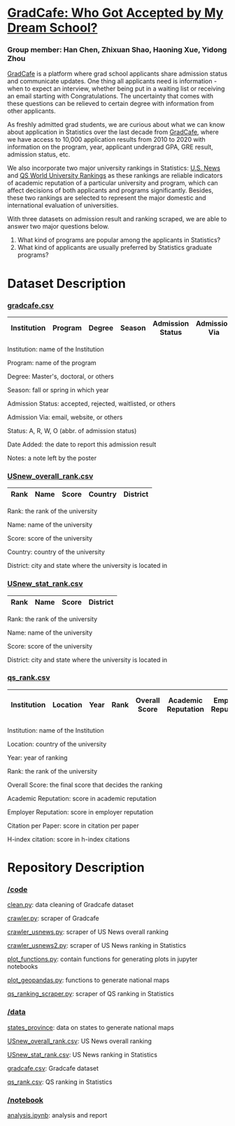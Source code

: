 # [GradCafe: Who Got Accepted by My Dream School?](https://yidongzhou.github.io/projects.html)

### Group member: Han Chen, Zhixuan Shao, Haoning Xue, Yidong Zhou

[GradCafe](https://www.thegradcafe.com/) is a platform where grad school applicants share admission status and communicate updates. One thing all applicants need is information - when to expect an interview, whether being put in a waiting list or receiving an email starting with Congratulations. The uncertainty that comes with these questions can be relieved to certain degree with information from other applicants.

As freshly admitted grad students, we are curious about what we can know about application in Statistics over the last decade from [GradCafe](https://www.thegradcafe.com/), where we have access to 10,000 application results from 2010 to 2020 with information on the program, year, applicant undergrad GPA, GRE result, admission status, etc.

We also incorporate two major university rankings in Statistics: [U.S. News](https://www.usnews.com/best-colleges/rankings/national-universities) and [QS World University Rankings](https://www.topuniversities.com/university-rankings/world-university-rankings/2020) as these rankings are reliable indicators of academic reputation of a particular university and program, which can affect decisions of both applicants and programs significantly. Besides, these two rankings are selected to represent the major domestic and international evaluation of universities.

With three datasets on admission result and ranking scraped, we are able to answer two major questions below.
1. What kind of programs are popular among the applicants in Statistics?
2. What kind of applicants are usually preferred by Statistics graduate programs?

# Dataset Description
### [gradcafe.csv](data/gradcafe.csv)

| Institution | Program | Degree | Season | Admission Status | Admission Via | Status | Date Added | Notes |
|    :---:    |  :---:  |  :---: |  :---: |      :---:       |     :---:     |  :---: |    :---:   | :---: |

Institution: name of the Institution

Program: name of the program

Degree: Master's, doctoral, or others

Season: fall or spring in which year

Admission Status: accepted, rejected, waitlisted, or others

Admission Via: email, website, or others

Status: A, R, W, O (abbr. of admission status)

Date Added: the date to report this admission result

Notes: a note left by the poster

### [USnew_overall_rank.csv](data/USnew_overall_rank.csv)

| Rank | Name | Score | Country | District |
|:---: |:---: | :---: |  :---:  |  :---:   |

Rank: the rank of the university

Name: name of the university

Score: score of the university

Country: country of the university

District: city and state where the university is located in

### [USnew_stat_rank.csv](data/USnew_stat_rank.csv)

| Rank | Name | Score| District |
|:---: |:---: | :---:|  :---:   |

Rank: the rank of the university

Name: name of the university

Score: score of the university

District: city and state where the university is located in

### [qs_rank.csv](data/qs_rank.csv)

| Institution | Location | Year | Rank | Overall Score | Academic Reputation | Employer Reputation | Citation per Paper | H-index citation |
|    :---:    |  :---:   |:---: | :---:|   :---:       |        :---:        |       :---:         |       :---:        |      :---:       |

Institution: name of the Institution

Location: country of the university

Year: year of ranking

Rank: the rank of the university

Overall Score: the final score that decides the ranking

Academic Reputation: score in academic reputation

Employer Reputation: score in employer reputation

Citation per Paper: score in citation per paper

H-index citation: score in h-index citations

# Repository Description
### [/code](code)
[clean.py](code/clean.py): data cleaning of Gradcafe dataset

[crawler.py](code/crawler.py): scraper of Gradcafe

[crawler_usnews.py](code/crawler_usnews.py): scraper of US News overall ranking

[crawler_usnews2.py](code/crawler_usnews2.py): scraper of US News ranking in Statistics

[plot_functions.py](code/plot_functions.py): contain functions for generating plots in jupyter notebooks

[plot_geopandas.py](code/plot_geopandas.py): functions to generate national maps

[qs_ranking_scraper.py](code/qs_ranking_scraper.py): scraper of QS ranking in Statistics

### [/data](data)

[states_province](data/states_province): data on states to generate national maps

[USnew_overall_rank.csv](data/USnew_overall_rank.csv): US News overall ranking

[USnew_stat_rank.csv](data/USnew_stat_rank.csv): US News ranking in Statistics

[gradcafe.csv](data/gradcafe.csv): Gradcafe dataset

[qs_rank.csv](data/qs_rank.csv): QS ranking in Statistics

### [/notebook](notebook)
[analysis.ipynb](notebooks/analysis.ipynb): analysis and report
